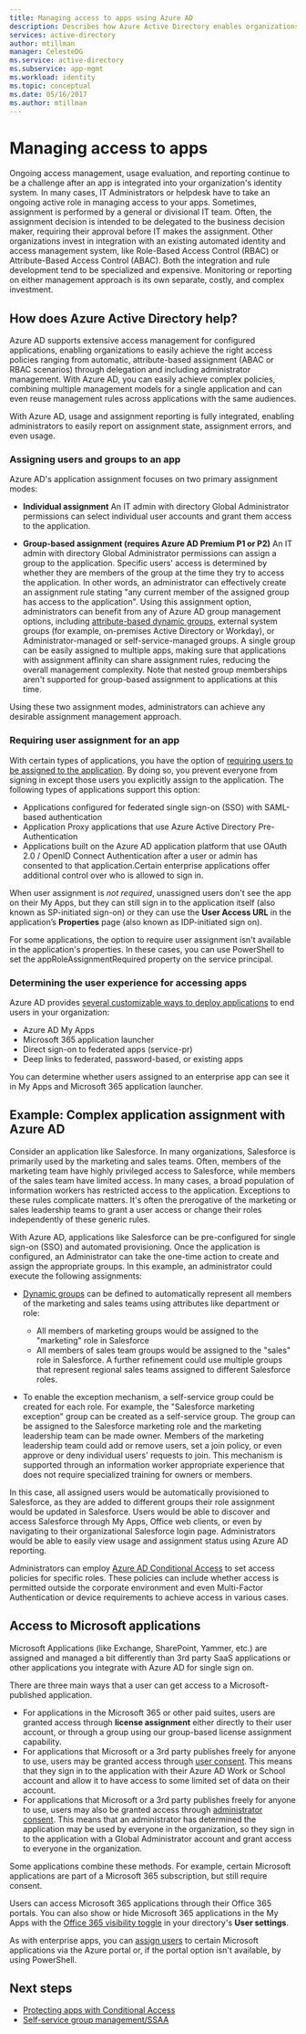 ```yaml
---
title: Managing access to apps using Azure AD
description: Describes how Azure Active Directory enables organizations to specify the apps to which each user has access.
services: active-directory
author: mtillman
manager: CelesteDG
ms.service: active-directory
ms.subservice: app-mgmt
ms.workload: identity
ms.topic: conceptual
ms.date: 05/16/2017
ms.author: mtillman
---
```


# Managing access to apps

Ongoing access management, usage evaluation, and reporting continue to be a challenge after an app is integrated into your organization's identity system. In many cases, IT Administrators or helpdesk have to take an ongoing active role in managing access to your apps. Sometimes, assignment is performed by a general or divisional IT team. Often, the assignment decision is intended to be delegated to the business decision maker, requiring their approval before IT makes the assignment.  Other organizations invest in integration with an existing automated identity and access management system, like Role-Based Access Control (RBAC) or Attribute-Based Access Control (ABAC). Both the integration and rule development tend to be specialized and expensive. Monitoring or reporting on either management approach is its own separate, costly, and complex investment.

## How does Azure Active Directory help?

Azure AD supports extensive access management for configured applications, enabling organizations to easily achieve the right access policies ranging from automatic, attribute-based assignment (ABAC or RBAC scenarios) through delegation and including administrator management. With Azure AD, you can easily achieve complex policies, combining multiple management models for a single application and can even reuse management rules across applications with the same audiences.

With Azure AD, usage and assignment reporting is fully integrated, enabling administrators to easily report on assignment state, assignment errors, and even usage.

### Assigning users and groups to an app

Azure AD's application assignment focuses on two primary assignment modes:

* **Individual assignment** An IT admin with directory Global Administrator permissions can select individual user accounts and grant them access to the application.

* **Group-based assignment (requires Azure AD Premium P1 or P2)** An IT admin with directory Global Administrator permissions can assign a group to the application. Specific users' access is determined by whether they are members of the group at the time they try to access the application. In other words, an administrator can effectively create an assignment rule stating "any current member of the assigned group has access to the application". Using this assignment option, administrators can benefit from any of Azure AD group management options, including [attribute-based dynamic groups](../fundamentals/active-directory-groups-create-azure-portal.md), external system groups (for example, on-premises Active Directory or Workday), or Administrator-managed or self-service-managed groups. A single group can be easily assigned to multiple apps, making sure that applications with assignment affinity can share assignment rules, reducing the overall management complexity. Note that nested group memberships aren't supported for group-based assignment to applications at this time.

Using these two assignment modes, administrators can achieve any desirable assignment management approach.

### Requiring user assignment for an app

With certain types of applications, you have the option of [requiring users to be assigned to the application](assign-user-or-group-access-portal.md#configure-an-application-to-require-user-assignment). By doing so, you prevent everyone from signing in except those users you explicitly assign to the application. The following types of applications support this option:

* Applications configured for federated single sign-on (SSO) with SAML-based authentication
* Application Proxy applications that use Azure Active Directory Pre-Authentication
* Applications built on the Azure AD application platform that use OAuth 2.0 / OpenID Connect Authentication after a user or admin has consented to that application.Certain enterprise applications offer additional control over who is allowed to sign in.

When user assignment is *not required*, unassigned users don't see the app on their My Apps, but they can still sign in to the application itself (also known as SP-initiated sign-on) or they can use the **User Access URL** in the application’s **Properties** page (also known as IDP-initiated sign on).

For some applications, the option to require user assignment isn't available in the application's properties. In these cases, you can use PowerShell to set the appRoleAssignmentRequired property on the service principal.

### Determining the user experience for accessing apps

Azure AD provides [several customizable ways to deploy applications](end-user-experiences.md) to end users in your organization:

* Azure AD My Apps
* Microsoft 365 application launcher
* Direct sign-on to federated apps (service-pr)
* Deep links to federated, password-based, or existing apps

You can determine whether users assigned to an enterprise app can see it in My Apps and Microsoft 365 application launcher.

## Example: Complex application assignment with Azure AD
Consider an application like Salesforce. In many organizations, Salesforce is primarily used by the marketing and sales teams. Often, members of the marketing team have highly privileged access to Salesforce, while members of the sales team have limited access. In many cases, a broad population of information workers has restricted access to the application. Exceptions to these rules complicate matters. It's often the prerogative of the marketing or sales leadership teams to grant a user access or change their roles independently of these generic rules.

With Azure AD, applications like Salesforce can be pre-configured for single sign-on (SSO) and automated provisioning. Once the application is configured, an Administrator can take the one-time action to create and assign the appropriate groups. In this example, an administrator could execute the following assignments:

* [Dynamic groups](../fundamentals/active-directory-groups-create-azure-portal.md) can be defined to automatically represent all members of the marketing and sales teams using attributes like department or role:
  
  * All members of marketing groups would be assigned to the "marketing" role in Salesforce
  * All members of sales team groups would be assigned to the "sales" role in Salesforce. A further refinement could use multiple groups that represent regional sales teams assigned to different Salesforce roles.

* To enable the exception mechanism, a self-service group could be created for each role. For example, the "Salesforce marketing exception" group can be created as a self-service group. The group can be assigned to the Salesforce marketing role and the marketing leadership team can be made owner. Members of the marketing leadership team could add or remove users, set a join policy, or even approve or deny individual users' requests to join. This mechanism is supported through an information worker appropriate experience that does not require specialized training for owners or members.

In this case, all assigned users would be automatically provisioned to Salesforce, as they are added to different groups their role assignment would be updated in Salesforce. Users would be able to discover and access Salesforce through My Apps, Office web clients, or even by navigating to their organizational Salesforce login page. Administrators would be able to easily view usage and assignment status using Azure AD reporting.

Administrators can employ [Azure AD Conditional Access](../conditional-access/concept-conditional-access-users-groups.md) to set access policies for specific roles. These policies can include whether access is permitted outside the corporate environment and even Multi-Factor Authentication or device requirements to achieve access in various cases.

## Access to Microsoft applications

Microsoft Applications (like Exchange, SharePoint, Yammer, etc.) are assigned and managed a bit differently than 3rd party SaaS applications or other applications you integrate with Azure AD for single sign on.

There are three main ways that a user can get access to a Microsoft-published application.

- For applications in the Microsoft 365 or other paid suites, users are granted access through **license assignment** either directly to their user account, or through a group using our group-based license assignment capability.
- For applications that Microsoft or a 3rd party publishes freely for anyone to use, users may be granted access through [user consent](configure-user-consent.md). This means that they sign in to the application with their Azure AD Work or School account and allow it to have access to some limited set of data on their account.
- For applications that Microsoft or a 3rd party publishes freely for anyone to use, users may also be granted access through [administrator consent](manage-consent-requests.md). This means that an administrator has determined the application may be used by everyone in the organization, so they sign in to the application with a Global Administrator account and grant access to everyone in the organization.

Some applications combine these methods. For example, certain Microsoft applications are part of a Microsoft 365 subscription, but still require consent.

Users can access Microsoft 365 applications through their Office 365 portals. You can also show or hide Microsoft 365 applications in the My Apps with the [Office 365 visibility toggle](hide-application-from-user-portal.md) in your directory's **User settings**. 

As with enterprise apps, you can [assign users](assign-user-or-group-access-portal.md) to certain Microsoft applications via the Azure portal or, if the portal option isn't available, by using PowerShell.

## Next steps
* [Protecting apps with Conditional Access](../conditional-access/concept-conditional-access-cloud-apps.md)
* [Self-service group management/SSAA](../enterprise-users/groups-self-service-management.md)
